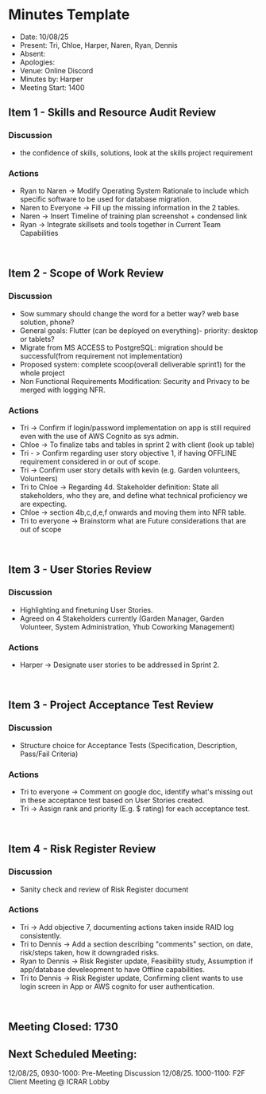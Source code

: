 # Minutes Template
- Date: 10/08/25
- Present: Tri, Chloe, Harper, Naren, Ryan, Dennis
- Absent:
- Apologies:
- Venue: Online Discord
- Minutes by: Harper
- Meeting Start: 1400

## Item 1 - Skills and Resource Audit Review

### Discussion
 - the confidence of skills, solutions, look at the skills project requirement 

### Actions
 - Ryan to Naren -> Modify Operating System Rationale to include which specific software to be used for database migration. 
 - Naren to Everyone -> Fill up the missing information in the 2 tables.
 - Naren -> Insert Timeline of training plan screenshot + condensed link 
 - Ryan -> Integrate skillsets and tools together in Current Team Capabilities 
<br>

## Item 2 - Scope of Work Review

### Discussion
 - Sow summary should change the word for a better way? web base solution, phone?
 - General goals: Flutter (can be deployed on everything)- priority: desktop or tablets?
 - Migrate from MS ACCESS to PostgreSQL:  migration should be successful(from requirement not implementation)
 - Proposed system: complete scoop(overall deliverable sprint1) for the whole project
 - Non Functional Requirements Modification: Security and Privacy to be merged with logging NFR. 

### Actions
 - Tri -> Confirm if login/password implementation on app is still required even with the use of AWS Cognito as sys admin.
 - Chloe -> To finalize tabs and tables in sprint 2 with client (look up table)
 - Tri - > Confirm regarding user story objective 1, if having OFFLINE requirement considered in or out of scope. 
 - Tri -> Confirm user story details with kevin (e.g. Garden volunteers, Volunteers)
 - Tri to Chloe -> Regarding 4d. Stakeholder definition: State all stakeholders, who they are, and define what technical proficiency we are expecting. 
 - Chloe -> section 4b,c,d,e,f onwards and moving them into NFR table. 
 - Tri to everyone -> Brainstorm what are Future considerations that are out of scope
<br>

## Item 3 - User Stories Review

### Discussion
 - Highlighting and finetuning User Stories. 
 - Agreed on 4 Stakeholders currently (Garden Manager, Garden Volunteer, System Administration, Yhub Coworking Management)

### Actions
 - Harper -> Designate user stories to be addressed in Sprint 2.
<br>

## Item 3 - Project Acceptance Test Review

### Discussion
 - Structure choice for Acceptance Tests (Specification, Description, Pass/Fail Criteria) 

### Actions
 - Tri to everyone -> Comment on google doc, identify what's missing out in these acceptance test based on User Stories created.
 - Tri -> Assign rank and priority (E.g. $ rating) for each acceptance test.
<br>

## Item 4 - Risk Register Review

### Discussion
 - Sanity check and review of Risk Register document

### Actions
 - Tri -> Add objective 7, documenting actions taken inside RAID log consistently.
 - Tri to Dennis -> Add a section describing "comments" section, on date, risk/steps taken, how it downgraded risks. 
 - Ryan to Dennis -> Risk Register update, Feasibility study, Assumption if app/database develeopment to have Offline capabilities. 
 - Tri to Dennis -> Risk Register update, Confirming client wants to use login screen in App or AWS cognito for user authentication.    
<br>

## Meeting Closed: 1730
## Next Scheduled Meeting:
 12/08/25, 0930-1000: Pre-Meeting Discussion 
 12/08/25. 1000-1100: F2F Client Meeting @ ICRAR Lobby 